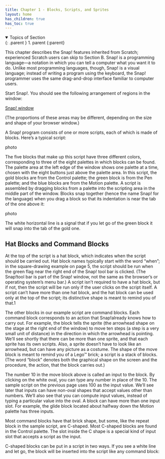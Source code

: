 ```yaml
---
title: Chapter 1 - Blocks, Scripts, and Sprites
layout: home
has_children: true
has_toc: true
---
```


<details open markdown="block">
  <summary>
    Topics of Section
  </summary>
  {: .parent }
1. parent
{:parent}
</details>

This chapter describes the Snap! features inherited from Scratch; experienced Scratch users can skip to
Section B. Snap! is a programming language—a notation in which you can tell a computer what you want it to do.
Unlike most programming languages, though, Snap! is a visual language; instead of writing a program using the keyboard, the Snap! programmer uses the same drag-and-drop interface familiar to computer users.

Start Snap!. You should see the following arrangement of regions in the window:

[Snap! window](/assets/images/C1-0.png)

(The proportions of these areas may be different, depending on the size and shape of your browser window.)

A Snap! program consists of one or more scripts, each of which is made of blocks. Here’s a typical script:

photo

The five blocks that make up this script have three different colors, corresponding to three of the eight palettes in which blocks can be found. The palette area at the left edge of the window shows one palette at a time, chosen with the eight buttons just above the palette area. In this script, the gold blocks are from the Control palette; the green block is from the Pen palette; and the blue blocks are from the Motion palette. A script is assembled by dragging blocks from a palette into the scripting area in the middle part of the window. Blocks snap together (hence the name Snap! for the language) when you drag a block so that its indentation is near the tab of the one above it:

photo

The white horizontal line is a signal that if you let go of the green block it will snap into the tab of the gold one.


## Hat Blocks and Command Blocks
At the top of the script is a hat block, which indicates when the script should be carried out. Hat block names typically start with the word “when”; in the square-drawing example on page 5, the script should be run when the green flag near the right end of the Snap! tool bar is clicked. (The Snap!tool bar is part of the Snap! window, not the same as the browser’s or operating system’s menu bar.) A script isn’t required to have a hat block, but if not, then the script will be run only if the user clicks on the script itself. A script can’t have more than one hat block, and the hat block can be used only at the top of the script; its distinctive shape is meant to remind you of that.1

The other blocks in our example script are command blocks. Each command block corresponds to an action
that Snap!already knows how to carry out. For example, the block tells the sprite (the
arrowhead shape on the stage at the right end of the window) to move ten steps (a step is a very small unit of distance) in the direction in which the arrowhead is pointing. We’ll see shortly that there can be more than one sprite, and that each sprite has its own scripts. Also, a sprite doesn’t have to look like an arrowhead, but can have any picture as a costume. The shape of the move block is meant to remind you of a Lego™ brick; a script is a stack of blocks. (The word “block” denotes both the graphical shape on the screen and the procedure, the action, that the block carries out.)

The number 10 in the move block above is called an input to the block. By clicking on the white oval, you can type any number in place of the 10. The sample script on the previous page uses 100 as the input value. We’ll see later that inputs can have non-oval shapes that accept values other than numbers. We’ll also see that you can compute input values, instead of typing a particular value into the oval. A block can have more than one input slot. For example, the glide block located about halfway down the Motion palette has three inputs.

Most command blocks have that brick shape, but some, like the repeat block in the sample script, are C-shaped. Most C-shaped blocks are found in the Control palette. The slot inside the C shape is a special kind of input slot that accepts a script as the input. 

C-shaped blocks can be put in a script in two ways. If you see a white line and let go, the block will be inserted into the script like any command block: